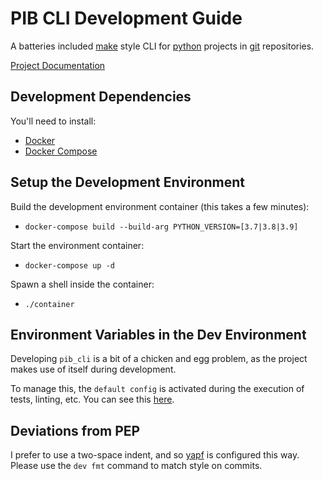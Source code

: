 # PIB CLI Development Guide

A batteries included [make](https://www.gnu.org/software/make/) style CLI for [python](https://python.org) projects in [git](https://git-scm.com/) repositories.

[Project Documentation](https://pib_cli.readthedocs.io/en/latest/)

## Development Dependencies

You'll need to install:

- [Docker](https://www.docker.com/)
- [Docker Compose](https://docs.docker.com/compose/install/)

## Setup the Development Environment

Build the development environment container (this takes a few minutes):

- `docker-compose build --build-arg PYTHON_VERSION=[3.7|3.8|3.9]`

Start the environment container:

- `docker-compose up -d`

Spawn a shell inside the container:

- `./container`

## Environment Variables in the Dev Environment

Developing `pib_cli` is a bit of a chicken and egg problem, as the project makes use of itself during development.

To manage this, the `default config` is activated during the execution of tests, linting, etc.  You can see this [here](./assets/cli.yml).

## Deviations from PEP

I prefer to use a two-space indent, and so [yapf](https://github.com/google/yapf) is configured this way.  Please use the `dev fmt` command to match style on commits.
